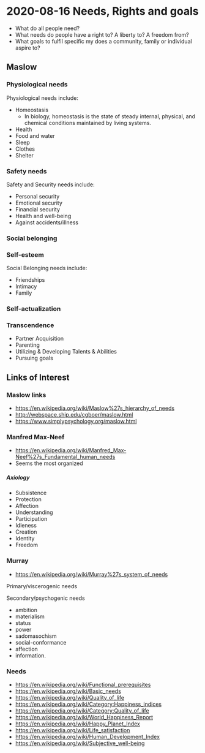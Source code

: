 # 2020-08-16 Needs, Rights and goals

* What do all people need?
* What needs do people have a right to? A liberty to? A freedom from?
* What goals to fulfil specific my does a community, family or individual aspire to?


## Maslow


### Physiological needs

Physiological needs include:

* Homeostasis
	* In biology, homeostasis is the state of steady internal, physical, and chemical conditions maintained by living systems.
* Health
* Food and water
* Sleep
* Clothes
* Shelter

### Safety needs

Safety and Security needs include:

* Personal security
* Emotional security
* Financial security
* Health and well-being
* Against accidents/illness

### Social belonging


### Self-esteem

Social Belonging needs include:

* Friendships
* Intimacy
* Family

### Self-actualization


### Transcendence

* Partner Acquisition
* Parenting
* Utilizing & Developing Talents & Abilities
* Pursuing goals


## Links of Interest

### Maslow links

* https://en.wikipedia.org/wiki/Maslow%27s_hierarchy_of_needs
* http://webspace.ship.edu/cgboer/maslow.html
* https://www.simplypsychology.org/maslow.html

### Manfred Max-Neef

* https://en.wikipedia.org/wiki/Manfred_Max-Neef%27s_Fundamental_human_needs
* Seems the most organized


##### Axiology

* Subsistence
* Protection
* Affection
* Understanding
* Participation
* Idleness
* Creation
* Identity
* Freedom


### Murray

* https://en.wikipedia.org/wiki/Murray%27s_system_of_needs

Primary/viscerogenic needs

Secondary/psychogenic needs

 * ambition
 * materialism
 * status
 * power
 * sadomasochism
 * social-conformance
 * affection
 * information.


### Needs

* https://en.wikipedia.org/wiki/Functional_prerequisites
* https://en.wikipedia.org/wiki/Basic_needs
* https://en.wikipedia.org/wiki/Quality_of_life
* https://en.wikipedia.org/wiki/Category:Happiness_indices
* https://en.wikipedia.org/wiki/Category:Quality_of_life
* https://en.wikipedia.org/wiki/World_Happiness_Report
* https://en.wikipedia.org/wiki/Happy_Planet_Index
* https://en.wikipedia.org/wiki/Life_satisfaction
* https://en.wikipedia.org/wiki/Human_Development_Index
* https://en.wikipedia.org/wiki/Subjective_well-being